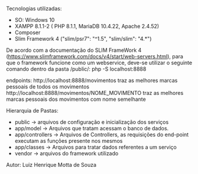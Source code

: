 Tecnologias utilizadas:
- SO: Windows 10
- XAMPP 8.1.1-2 ( PHP 8.1.1, MariaDB 10.4.22, Apache 2.4.52)
- Composer 
- Slim Framework 4 ("slim/psr7": "^1.5", "slim/slim": "4.\*")



De acordo com a documentação do SLIM FrameWork 4 (https://www.slimframework.com/docs/v4/start/web-servers.html), para que o framework funcione como um webservice, deve-se utilizar o seguinte comando dentro da pasta /public/: 
php -S localhost:8888

endpoints:
http://localhost:8888/movimentos traz as melhores marcas pessoais de todos os movimentos
http://localhost:8888/movimentos/NOME_MOVIMENTO
traz as melhores marcas pessoais dos movimentos com nome semelhante

Hierarquia de Pastas:
* public -> arquivos de configuração e inicialização dos serviços
* app/model -> Arquivos que tratam acessam o banco de dados.
* app/controllers -> Arquivos de Controllers, as requisições do end-point executam as funções presente nos mesmos
* app/classes -> Arquivos para tratar dados referentes a um serviço
* vendor -> arquivos do framework utilizado

Autor: Luiz Henrique Motta de Souza
